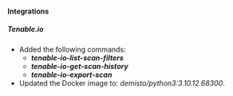 
#### Integrations

##### Tenable.io

- Added the following commands:
  - ***tenable-io-list-scan-filters***
  - ***tenable-io-get-scan-history***
  - ***tenable-io-export-scan***
- Updated the Docker image to: *demisto/python3:3.10.12.68300*.